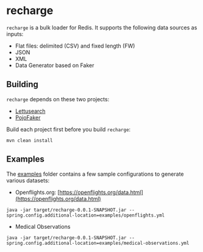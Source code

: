 # recharge
`recharge` is a bulk loader for Redis. It supports the following data sources as inputs:

* Flat files: delimited (CSV) and fixed length (FW)
* JSON
* XML
* Data Generator based on Faker

## Building
`recharge` depends on these two projects:
* [Lettusearch](https://github.com/Redislabs-Solution-Architects/lettusearch)
* [PojoFaker](https://github.com/jruaux/pojofaker)

Build each project first before you build `recharge`:
```
mvn clean install
```

## Examples
The [examples](./examples) folder contains a few sample configurations to generate various datasets:
* Openflights.org: [https://openflights.org/data.html](https://openflights.org/data.html)
```
java -jar target/recharge-0.0.1-SNAPSHOT.jar --spring.config.additional-location=examples/openflights.yml
```

* Medical Observations
```
java -jar target/recharge-0.0.1-SNAPSHOT.jar --spring.config.additional-location=examples/medical-observations.yml
```
